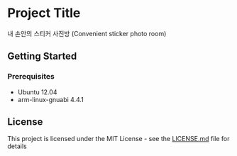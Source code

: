 # Project Title

내 손안의 스티커 사진방 (Convenient sticker photo room)

## Getting Started

### Prerequisites

- Ubuntu 12.04
- arm-linux-gnuabi 4.4.1


## License

This project is licensed under the MIT License - see the [LICENSE.md](LICENSE.md) file for details
